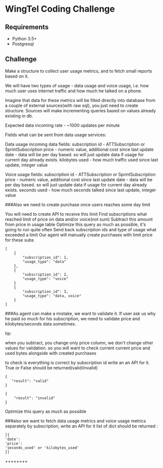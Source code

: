 # WingTel Coding Challenge

## Requirements
* Python 3.5+
* Postgresql

## Challenge
Make a structure to collect user usage metrics, and to fetch small reports based on it.

We will have two types of usage - data usage and voice usage, 
i.e. how much user uses internet traffic and how much he talked on a phone. 

Imagine that data for these metrics will be filled directly into database from a couple of
external sources(with raw sql), you just need to create structure.
Sources will make incrementing queries based on values already existing in db.

Expected data incoming rate - ~1000 updates per minute

Fields what can be sent from data usage services:

Data usage incoming data fields:
subscription id - ATTSubscription or SprintSubscription
price - numeric value, additional cost since last update
date - data will be per day based. so will just update data if usage for current day already exists.
kilobytes used - how much traffic used since last update, integer value

Voice usage fields:
subscription id - ATTSubscription or SprintSubscription
price - numeric value,  additional cost since last update
date - data will be per day based. so will just update data if usage for current day already exists.
seconds used - how much seconds talked since last update, integer value


###Also we need to create purchase once users reaches some day limit

You will need to create API to receive this limit
Find subscriptions what reached limit of price on data and/or voice(not sum)
Subtract this amount from price in usage table
Optimize this query as much as possible, it's going to run quite often
Send back subscription ids and type of usage what exceeded a limit
Our agent will manually create purchases with limit price for these subs
```
[
    {
        "subscription_id": 1,
        "usage_type": "data"
    },
    {
        "subscription_id": 2,
        "usage_type": "voice"
    }
    {
        "subscription_id": 3,
        "usage_type": "data, voice"
    }
]
```
###As agent can make a mistake, we want to validate it.
If user ask us why he paid so much for his subscription,
we need to validate price and kilobytes/seconds data sometimes.

tip:

when you subtract, you change only price column, we don't change other values for validation.
so you will want to check current current price and used bytes alongside with created purchases

to check is everything is correct by subscription id
write an an API for it. True or False should be returned(valid/invalid)
```
{
   "result": "valid"
}
```
```
{
    "result": "invalid"
}
```
Optimize this query as much as possible

###also 
we want to fetch data usage metrics  and voice usage metrics separately 
by subscription, write an API for it
list of dict should be returned :
```
[{
'date':
'price':
'seconds_used' or 'kilobytes_used' 
}]
```

++++++++
